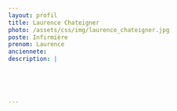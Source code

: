 ```yaml
---
layout: profil
title: Laurence Chateigner
photo: /assets/css/img/laurence_chateigner.jpg
poste: Infirmière
prenom: Laurence
anciennete: 
description: |
 

  

  
---
```


